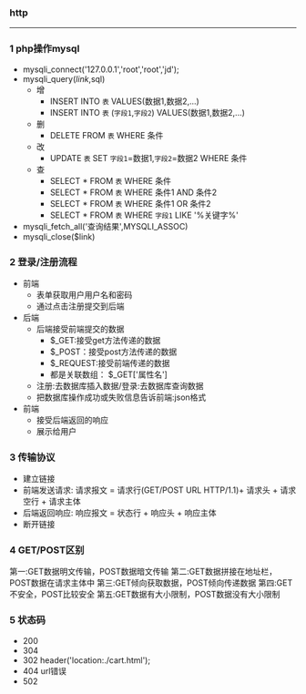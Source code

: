 ### http
-------------
### 1 php操作mysql
+ mysqli_connect('127.0.0.1','root','root','jd');
+ mysqli_query($link,$sql)
  + 增
    + INSERT INTO `表` VALUES(数据1,数据2,...)
    + INSERT INTO `表` (`字段1`,`字段2`) VALUES(数据1,数据2,...)
  + 删
    + DELETE FROM `表` WHERE 条件
  + 改
    + UPDATE `表` SET `字段1`=数据1,`字段2`=数据2 WHERE 条件
  + 查
    + SELECT * FROM `表` WHERE 条件
    + SELECT * FROM `表` WHERE 条件1 AND 条件2
    + SELECT * FROM `表` WHERE 条件1 OR 条件2
    + SELECT * FROM `表` WHERE `字段1` LIKE '%关键字%' 
+ mysqli_fetch_all('查询结果',MYSQLI_ASSOC)
+ mysqli_close($link)    

### 2 登录/注册流程
+ 前端
  + 表单获取用户用户名和密码
  + 通过点击注册提交到后端
+ 后端
  + 后端接受前端提交的数据
    + $_GET:接受get方法传递的数据
    + $_POST：接受post方法传递的数据
    + $_REQUEST:接受前端传递的数据
    + 都是关联数组： $_GET['属性名']
  + 注册:去数据库插入数据/登录:去数据库查询数据
  + 把数据库操作成功或失败信息告诉前端:json格式
+ 前端
  + 接受后端返回的响应
  + 展示给用户

### 3 传输协议
+ 建立链接
+ 前端发送请求: 请求报文 = 请求行(GET/POST URL HTTP/1.1)+ 请求头 + 请求空行 + 请求主体
+ 后端返回响应: 响应报文 = 状态行 + 响应头 + 响应主体
+ 断开链接

### 4 GET/POST区别
第一:GET数据明文传输，POST数据暗文传输
第二:GET数据拼接在地址栏，POST数据在请求主体中
第三:GET倾向获取数据，POST倾向传递数据
第四:GET不安全，POST比较安全
第五:GET数据有大小限制，POST数据没有大小限制

### 5 状态码
+ 200 
+ 304 
+ 302   header('location:./cart.html');
+ 404   url错误
+ 502



